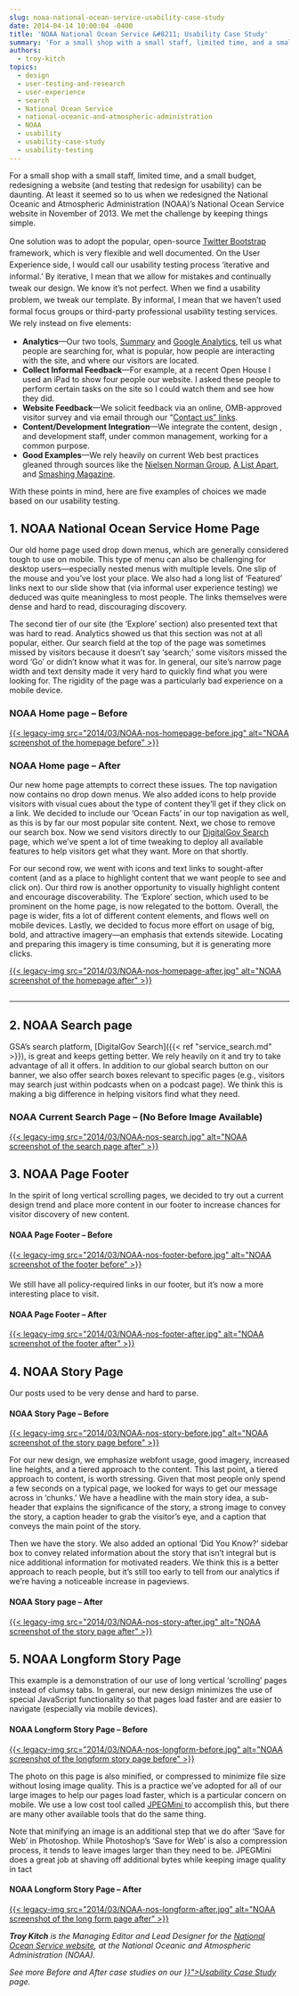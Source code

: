 ```yaml
---
slug: noaa-national-ocean-service-usability-case-study
date: 2014-04-14 10:00:04 -0400
title: 'NOAA National Ocean Service &#8211; Usability Case Study'
summary: 'For a small shop with a small staff, limited time, and a small budget, redesigning a website (and testing that redesign for usability) can be daunting. At least it seemed so to us when we redesigned the National Oceanic and Atmospheric Administration (NOAA)&#8217;s National Ocean Service website in November of 2013. We met the challenge'
authors:
  - troy-kitch
topics:
  - design
  - user-testing-and-research
  - user-experience
  - search
  - National Ocean Service
  - national-oceanic-and-atmospheric-administration
  - NOAA
  - usability
  - usability-case-study
  - usability-testing
---
```


<div>
  <p>
    For a small shop with a small staff, limited time, and a small budget, redesigning a website (and testing that redesign for usability) can be daunting. At least it seemed so to us when we redesigned the National Oceanic and Atmospheric Administration (NOAA)&#8217;s National Ocean Service website in November of 2013. We met the challenge by keeping things simple.
  </p>
  
  <p>
    One solution was to adopt the popular, open-source <a style="line-height: 1.5em;" href="http://getbootstrap.com">Twitter Bootstrap</a><span style="line-height: 1.5em;"> framework, which is very flexible and well documented. On the User Experience side, I would call our usability testing process &#8216;iterative and informal.&#8217; By iterative, I mean that we allow for mistakes and continually tweak our design. We know it&#8217;s not perfect. When we find a usability problem, we tweak our template. By informal, I mean that we haven&#8217;t used formal focus groups or third-party professional usability testing services. We rely instead on five elements:</span>
  </p>
</div>

  * **Analytics**—Our two tools, [Summary](http://summary.net/) and [Google Analytics](http://www.google.com/analytics), tell us what people are searching for, what is popular, how people are interacting with the site, and where our visitors are located.
  * **Collect Informal Feedback**—For example, at a recent Open House I used an iPad to show four people our website. I asked these people to perform certain tasks on the site so I could watch them and see how they did.
  * **Website Feedback**—We solicit feedback via an online, OMB-approved visitor survey and via email through our &#8220;[Contact us&#8221; links](http://oceanservice.noaa.gov/contact.html).
  * **Content/Development Integration**—We integrate the content, design , and development staff, under common management, working for a common purpose.
  * **Good Examples**—We rely heavily on current Web best practices gleaned through sources like the [Nielsen Norman Group](http://www.nngroup.com/articles/), [A List Apart](http://alistapart.com/topics), and [Smashing Magazine](http://www.smashingmagazine.com/).

<p>
  With these points in mind, here are five examples of choices we made based on our usability testing.
</p>

## 1. NOAA National Ocean Service Home Page

<p>
  Our old home page used drop down menus, which are generally considered tough to use on mobile. This type of menu can also be challenging for desktop users—especially nested menus with multiple levels. One slip of the mouse and you’ve lost your place. We also had a long list of ‘Featured’ links next to our slide show that (via informal user experience testing) we deduced was quite meaningless to most people. The links themselves were dense and hard to read, discouraging discovery.
</p>

<p>
  The second tier of our site (the ‘Explore’ section) also presented text that was hard to read. Analytics showed us that this section was not at all popular, either. Our search field at the top of the page was sometimes missed by visitors because it doesn’t say ‘search;’ some visitors missed the word ‘Go’ or didn’t know what it was for. In general, our site’s narrow page width and text density made it very hard to quickly find what you were looking for. The rigidity of the page was a particularly bad experience on a mobile device.
</p>

### NOAA Home page &#8211; Before

[{{< legacy-img src="2014/03/NOAA-nos-homepage-before.jpg" alt="NOAA screenshot of the homepage before" >}}](https://s3.amazonaws.com/digitalgov/_legacy-img/2014/03/NOAA-nos-homepage-before.jpg)

### NOAA Home page &#8211; After

<p>
  Our new home page attempts to correct these issues. The top navigation now contains no drop down menus. We also added icons to help provide visitors with visual cues about the type of content they’ll get if they click on a link. We decided to include our ‘Ocean Facts’ in our top navigation as well, as this is by far our most popular site content. Next, we chose to remove our search box. Now we send visitors directly to our <a href="http://search.usa.gov/search?utf8=✓&sc=0&query=&m=&affiliate=oceanservice.noaa.gov">DigitalGov Search</a> page, which we’ve spent a lot of time tweaking to deploy all available features to help visitors get what they want. More on that shortly.
</p>

<p>
  For our second row, we went with icons and text links to sought-after content (and as a place to highlight content that we want people to see and click on). Our third row is another opportunity to visually highlight content and encourage discoverability. The ‘Explore’ section, which used to be prominent on the home page, is now relegated to the bottom. Overall, the page is wider, fits a lot of different content elements, and flows well on mobile devices. Lastly, we decided to focus more effort on usage of big, bold, and attractive imagery—an emphasis that extends sitewide. Locating and preparing this imagery is time consuming, but it is generating more clicks.
</p>

<p>
  <a href="https://s3.amazonaws.com/digitalgov/_legacy-img/2014/03/NOAA-nos-homepage-after.jpg">{{< legacy-img src="2014/03/NOAA-nos-homepage-after.jpg" alt="NOAA screenshot of the homepage after" >}}</a>
</p>

## 

## 

## 

**** 

## 2. NOAA Search page

GSA’s search platform, [DigitalGov Search]({{< ref "service_search.md" >}}), is great and keeps getting better. We rely heavily on it and try to take advantage of all it offers. In addition to our global search button on our banner, we also offer search boxes relevant to specific pages (e.g., visitors may search just within podcasts when on a podcast page). We think this is making a big difference in helping visitors find what they need.

 

### NOAA Current Search Page &#8211; (No Before Image Available)

[{{< legacy-img src="2014/03/NOAA-nos-search.jpg" alt="NOAA screenshot of the search page after" >}}](https://s3.amazonaws.com/digitalgov/_legacy-img/2014/03/NOAA-nos-search.jpg)

 

## 

## 3. NOAA Page Footer

<p>
  In the spirit of long vertical scrolling pages, we decided to try out a current design trend and place more content in our footer to increase chances for visitor discovery of new content.
</p>

 

#### NOAA Page Footer &#8211; Before

[{{< legacy-img src="2014/03/NOAA-nos-footer-before.jpg" alt="NOAA screenshot of the footer before" >}}](https://s3.amazonaws.com/digitalgov/_legacy-img/2014/03/NOAA-nos-footer-before.jpg)

#### 

#### 

We still have all policy-required links in our footer, but it’s now a more interesting place to visit.

#### NOAA Page Footer &#8211; After

[{{< legacy-img src="2014/03/NOAA-nos-footer-after.jpg" alt="NOAA screenshot of the footer after" >}}](https://s3.amazonaws.com/digitalgov/_legacy-img/2014/03/NOAA-nos-footer-after.jpg)

## 4. NOAA Story Page

<p>
  Our posts used to be very dense and hard to parse.
</p>

 

#### NOAA Story Page &#8211; Before

[{{< legacy-img src="2014/03/NOAA-nos-story-before.jpg" alt="NOAA screenshot of the story page before" >}}](https://s3.amazonaws.com/digitalgov/_legacy-img/2014/03/NOAA-nos-story-before.jpg)

<p>
  For our new design, we emphasize webfont usage, good imagery, increased line heights, and a tiered approach to the content. This last point, a tiered approach to content, is worth stressing. Given that most people only spend a few seconds on a typical page, we looked for ways to get our message across in &#8216;chunks.&#8217; We have a headline with the main story idea, a sub-header that explains the significance of the story, a strong image to convey the story, a caption header to grab the visitor&#8217;s eye, and a caption that conveys the main point of the story.
</p>

<p>
  Then we have the story. We also added an optional &#8216;Did You Know?&#8217; sidebar box to convey related information about the story that isn&#8217;t integral but is nice additional information for motivated readers. We think this is a better approach to reach people, but it&#8217;s still too early to tell from our analytics if we&#8217;re having a noticeable increase in pageviews.
</p>

 

#### NOAA Story page &#8211; After

[{{< legacy-img src="2014/03/NOAA-nos-story-after.jpg" alt="NOAA screenshot of the story page after" >}}](https://s3.amazonaws.com/digitalgov/_legacy-img/2014/03/NOAA-nos-story-after.jpg)

 

## 5. NOAA Longform Story Page

<p>
  This example is a demonstration of our use of long vertical &#8216;scrolling&#8217; pages instead of clumsy tabs. In general, our new design minimizes the use of special JavaScript functionality so that pages load faster and are easier to navigate (especially via mobile devices).
</p>

#### NOAA Longform Story Page &#8211;  Before

 

[{{< legacy-img src="2014/03/NOAA-nos-longform-before.jpg" alt="NOAA screenshot of the longform story page before" >}}](https://s3.amazonaws.com/digitalgov/_legacy-img/2014/03/NOAA-nos-longform-before.jpg)

<p>
  The photo on this page is also minified, or compressed to minimize file size without losing image quality. This is a practice we&#8217;ve adopted for all of our large images to help our pages load faster, which is a particular concern on mobile. We use a low cost tool called <a href="http://www.jpegmini.com">JPEGMini </a>to accomplish this, but there are many other available tools that do the same thing.
</p>

<p>
  Note that minifying an image is an additional step that we do after &#8216;Save for Web&#8217; in Photoshop. While Photoshop&#8217;s &#8216;Save for Web&#8217; is also a compression process, it tends to leave images larger than they need to be. JPEGMini does a great job at shaving off additional bytes while keeping image quality in tact
</p>

 

#### NOAA Longform Story Page &#8211;  After

[{{< legacy-img src="2014/03/NOAA-nos-longform-after.jpg" alt="NOAA screenshot of the long form page after" >}}](https://s3.amazonaws.com/digitalgov/_legacy-img/2014/03/NOAA-nos-longform-after.jpg)

<p>
  <span style="line-height: 1.5em;">  </span>
</p>

<p>
  <em><strong>Troy Kitch</strong> is the Managing Editor and Lead Designer for the <a href="http://oceanservice.noaa.gov/">National Ocean Service website</a>, at the National Oceanic and Atmospheric Administration (NOAA).</em>
</p>

<p>
  <em>See more Before and After case studies on our <a href="{{< ref "government-usability-case-studies.md" >}}">Usability Case Study</a> page.</em>
</p>
